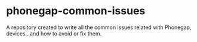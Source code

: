 phonegap-common-issues
======================

A repository created to write all the common issues related with Phonegap, devices...and how to avoid or fix them.
